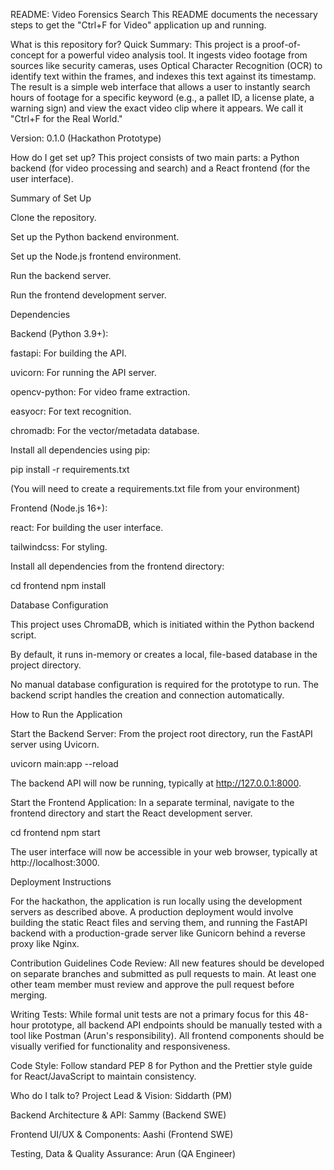 README: Video Forensics Search
This README documents the necessary steps to get the "Ctrl+F for Video" application up and running.

What is this repository for?
Quick Summary: This project is a proof-of-concept for a powerful video analysis tool. It ingests video footage from sources like security cameras, uses Optical Character Recognition (OCR) to identify text within the frames, and indexes this text against its timestamp. The result is a simple web interface that allows a user to instantly search hours of footage for a specific keyword (e.g., a pallet ID, a license plate, a warning sign) and view the exact video clip where it appears. We call it "Ctrl+F for the Real World."

Version: 0.1.0 (Hackathon Prototype)

How do I get set up?
This project consists of two main parts: a Python backend (for video processing and search) and a React frontend (for the user interface).

Summary of Set Up

Clone the repository.

Set up the Python backend environment.

Set up the Node.js frontend environment.

Run the backend server.

Run the frontend development server.

Dependencies

Backend (Python 3.9+):

fastapi: For building the API.

uvicorn: For running the API server.

opencv-python: For video frame extraction.

easyocr: For text recognition.

chromadb: For the vector/metadata database.

Install all dependencies using pip:

pip install -r requirements.txt 

(You will need to create a requirements.txt file from your environment)

Frontend (Node.js 16+):

react: For building the user interface.

tailwindcss: For styling.

Install all dependencies from the frontend directory:

cd frontend
npm install

Database Configuration

This project uses ChromaDB, which is initiated within the Python backend script.

By default, it runs in-memory or creates a local, file-based database in the project directory.

No manual database configuration is required for the prototype to run. The backend script handles the creation and connection automatically.

How to Run the Application

Start the Backend Server: From the project root directory, run the FastAPI server using Uvicorn.

uvicorn main:app --reload

The backend API will now be running, typically at http://127.0.0.1:8000.

Start the Frontend Application: In a separate terminal, navigate to the frontend directory and start the React development server.

cd frontend
npm start

The user interface will now be accessible in your web browser, typically at http://localhost:3000.

Deployment Instructions

For the hackathon, the application is run locally using the development servers as described above. A production deployment would involve building the static React files and serving them, and running the FastAPI backend with a production-grade server like Gunicorn behind a reverse proxy like Nginx.

Contribution Guidelines
Code Review: All new features should be developed on separate branches and submitted as pull requests to main. At least one other team member must review and approve the pull request before merging.

Writing Tests: While formal unit tests are not a primary focus for this 48-hour prototype, all backend API endpoints should be manually tested with a tool like Postman (Arun's responsibility). All frontend components should be visually verified for functionality and responsiveness.

Code Style: Follow standard PEP 8 for Python and the Prettier style guide for React/JavaScript to maintain consistency.

Who do I talk to?
Project Lead & Vision: Siddarth (PM)

Backend Architecture & API: Sammy (Backend SWE)

Frontend UI/UX & Components: Aashi (Frontend SWE)

Testing, Data & Quality Assurance: Arun (QA Engineer)